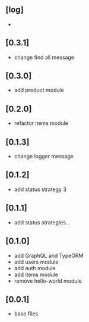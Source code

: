 ## [log]

-

## [0.3.1]

- change find all message

## [0.3.0]

- add product module

## [0.2.0]

- refactor items module

## [0.1.3]

- change logger message

## [0.1.2]

- add status strategy 3

## [0.1.1]

- add status strategies...

## [0.1.0]

- add GraphQL and TypeORM
- add users module
- add auth module
- add items module
- remove hello-world module

## [0.0.1]

- base files

